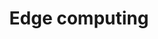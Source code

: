 ---
templateKey: technology-edge-intelligence-page
title: Edge computing
heading: Edge computing
subheading: Yes, it's more than meets the eye.
seoDescription: >-
  Edge computing is about processing at the points in the value chain where it is useful and efficient. Machine vision and artificial intelligence require a data volume, data quality, and frequency that challenge earlier paradigms such as Cloud computing. Instead of transporting all data to the cloud, important processing is done at the edge.
description: >-
  Edge computing is about processing at the points in the value chain where it is useful and efficient. Machine vision and artificial intelligence require a data volume, data quality, and frequency that challenge earlier paradigms such as Cloud computing. Instead of transporting all data to the cloud, important processing is done at the edge.

featuredimage: /img/sealab-value-chain-fpga.jpg
featuredimageMobile: /img/sealab-value-chain-fpga-mobile.png
systemOnChip: 
  heading: System on Chip Developed by SEALAB
  subheading: Based on Experience from the Whole Value Chain
  content: We provide solutions for the whole value chain; from physical devices like our great camera to software applications like BlueThink™ GO. Edge computing is the part where all the magic happens. Data is collected locally and processed at the edge.
  featuredimage: /img/edge-computing-benefits.svg
  subsections:
    - featuredimage: /img/fpga-highlighted-icon.svg
      subheading: System on Chip
      heading: Do you want your camera to become conscious?
      content: SEALAB is uniquely positioned to leverage the full potential of EDGE computing. Our market-proven solutions on every step of the value chain have given us the perfect research and development platform for EDGE computing. 
      buttons:
        - path: /technologies/what-is-edge-computing/
          text: Learn more about FPGA
    - featuredimage: /img/sCAM-highlighted.png
      subheading: System on Chip
      heading: 'Central to this is the most valuable component in any imaging infrastructure: the camera.'
      content: We are developing System on Chips with FPGA technology inside that fulfil the most demanding computer vision and AI tasks. The on-chip processing gets past challenges around massive data generation and poor image quality by doing the processing in the camera unit itself. Our System on Chip can be customised for different cameras and tasks.
      buttons:
        - path: /contact/
          text: Contact us

quote: 
  content: >-
    ***The little things in life matter. If you can’t do the little things right, you’ll never be able to do the big things right.***
  author: Oscar Markovic and Milan Markovic, Founders at Work 
examples:
  heading: How the aquaculture industry can benefit from Edge Computing
  content: Smart FPGA technology in combination with software lifts data transfer and remote operations to a new level. The possibilities are already starting right behind the image sensor. Images and video are distributed with the correct resolution, bit depth, bit rate and frame rate needed.
  items:
    - heading: Edge Computing will power the aquaculture industry
      subheading: Biomass estimation
      content: If the algorithm and AI solution you implemented for biomass estimation need two stills per second, it is unnecessary to overload the network with two 4k video streams with many frames per second. By using FPGA technology you can enhance the image quality while reducing the amount of data. This will be a huge step in terms of smart and efficient data transmission.
      featuredimage: /img/biomass-estimation-illustration.svg
thirdSection:
  content: >-
    ## The role of Edge in 5G


    By 2023, 5G will make up around one-fifth of all mobile data traffic, where 25% of the use-cases will depend on edge computing capabilities. The majority of the new 5G revenue potential is expected to come from enterprise & IoT services, of which many will rely on edge computing. Therefore edge capabilities will be a fundamental technology as part of a 5G infrastructure for any service provider.
    
    SEALABs approach to EDGE computing is both market-driven and based on cutting edge research. Our participation in leading research consortiums on machine vision, AI and 5G technology has put us ahead of the curve, able to develop products with future proof capabilities.



    [5G-HEART](/projects/5G-heart/)
  featuredimage: /img/role-of-edge-in5g.svg
---